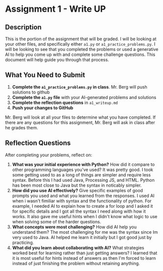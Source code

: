 # Assignment 1 - Write UP

## Description
This is the portion of the assignment that will be graded.  I will be looking at your other files, and specifically either `a1.py` or `a1_practice_problems.py`.  I will be looking to see that you completed the problems or used a generative AI to help you come up with and complete some challenge questions.  This document will help guide you through that process.

## What You Need to Submit
1. **Complete the `a1_practice_problems.py` in class**.  Mr. Berg will push solutions to github
2. **Complete the `a1.py` file** with your AI-generated problems and solutions
3. **Complete the reflection questions** in `a1_writeup.md`
4. **Push your changes to GitHub**

Mr. Berg will look at all your files to determine what you have completed.  If there are any questions for this assignment, Mr. Berg will ask in class after he grades them.


## Reflection Questions

After completing your problems, reflect on:

1. **What was your initial experience with Python?** How did it compare to other programming languages you've used?
It was pretty good. I took some getting used to as a long of things are simpler and require less syntax. Before this I had used Java, Processing JS, and HTML. Python has been most close to Java but the syntax in noticably simpler.
2. **How did you use AI effectively?** Give specific examples of good prompts you used and what you learned from the responses.
I used AI when i wasn't fimiliar with syntax and the functionality of python. For example, I needed AI to explain how to create a for loop and I asked it for specific details and I got all the syntax I need along with how it works. It also gave me useful hints when I didn't know what logic to use when solving some of the harder questions.
3. **What concepts were most challenging?** How did AI help you understand them?
The most challenging for me was the syntax since Im very used to Java. AI helped me learn it initially but I got good just by practicing.
4. **What did you learn about collaborating with AI?** What strategies worked best for learning rather than just getting answers?
I learned that it is most useful for hints instead of answers as then I'm forced to learn instead of just finishing the problem without retaining anything.